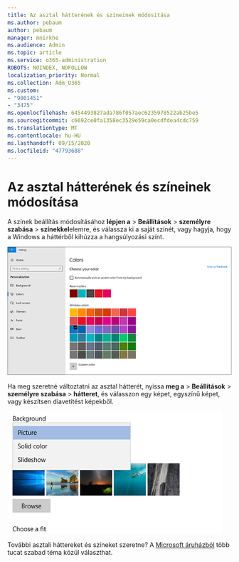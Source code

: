 ```yaml
---
title: Az asztal hátterének és színeinek módosítása
ms.author: pebaum
author: pebaum
manager: mnirkhe
ms.audience: Admin
ms.topic: article
ms.service: o365-administration
ROBOTS: NOINDEX, NOFOLLOW
localization_priority: Normal
ms.collection: Adm_O365
ms.custom:
- "9001451"
- "3475"
ms.openlocfilehash: 6454493827ada786f057aec6235978522ab25be5
ms.sourcegitcommit: c6692ce0fa1358ec3529e59ca0ecdfdea4cdc759
ms.translationtype: MT
ms.contentlocale: hu-HU
ms.lasthandoff: 09/15/2020
ms.locfileid: "47793688"
---
```

# <a name="change-your-desktop-background-and-colors"></a>Az asztal hátterének és színeinek módosítása

A színek beállítás módosításához **lépjen a**  >  **Beállítások**  >  **személyre szabása**  >  **színekkel**elemre, és válassza ki a saját színét, vagy hagyja, hogy a Windows a háttérből kihúzza a hangsúlyozási színt.

![Testre szabhatja a színeket a Windowsban.](media/windows-personalization-colors.png)

Ha meg szeretné változtatni az asztal hátterét, nyissa **meg a**  >  **Beállítások**  >  **személyre szabása**  >  **hátteret**, és válasszon egy képet, egyszínű képet, vagy készítsen diavetítést képekből. 

![Módosítsa a Windows asztal hátterét.](media/windows-desktop-background.png)

További asztali háttereket és színeket szeretne? A [Microsoft áruházból](https://www.microsoft.com/store/collections/windowsthemes) több tucat szabad téma közül választhat.
